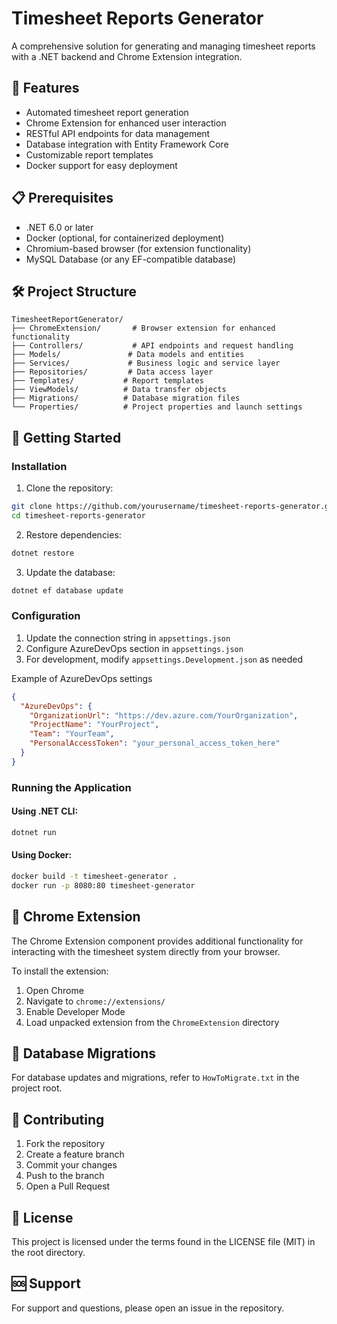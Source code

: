 # Timesheet Reports Generator

A comprehensive solution for generating and managing timesheet reports with a .NET backend and Chrome Extension integration.

## 🚀 Features

- Automated timesheet report generation
- Chrome Extension for enhanced user interaction
- RESTful API endpoints for data management
- Database integration with Entity Framework Core
- Customizable report templates
- Docker support for easy deployment

## 📋 Prerequisites

- .NET 6.0 or later
- Docker (optional, for containerized deployment)
- Chromium-based browser (for extension functionality)
- MySQL Database (or any EF-compatible database)

## 🛠️ Project Structure

```
TimesheetReportGenerator/
├── ChromeExtension/       # Browser extension for enhanced functionality
├── Controllers/           # API endpoints and request handling
├── Models/               # Data models and entities
├── Services/             # Business logic and service layer
├── Repositories/         # Data access layer
├── Templates/           # Report templates
├── ViewModels/          # Data transfer objects
├── Migrations/          # Database migration files
└── Properties/          # Project properties and launch settings
```

## 🚀 Getting Started

### Installation

1. Clone the repository:
```bash
git clone https://github.com/yourusername/timesheet-reports-generator.git
cd timesheet-reports-generator
```

2. Restore dependencies:
```bash
dotnet restore
```

3. Update the database:
```bash
dotnet ef database update
```

### Configuration

1. Update the connection string in `appsettings.json`
2. Configure AzureDevOps section in `appsettings.json`
3. For development, modify `appsettings.Development.json` as needed

Example of AzureDevOps settings
```json
{
  "AzureDevOps": {
    "OrganizationUrl": "https://dev.azure.com/YourOrganization",
    "ProjectName": "YourProject",
    "Team": "YourTeam",
    "PersonalAccessToken": "your_personal_access_token_here"
  }
}
```

### Running the Application

#### Using .NET CLI:
```bash
dotnet run
```

#### Using Docker:
```bash
docker build -t timesheet-generator .
docker run -p 8080:80 timesheet-generator
```

## 🔧 Chrome Extension

The Chrome Extension component provides additional functionality for interacting with the timesheet system directly from your browser.

To install the extension:
1. Open Chrome
2. Navigate to `chrome://extensions/`
3. Enable Developer Mode
4. Load unpacked extension from the `ChromeExtension` directory

## 📝 Database Migrations

For database updates and migrations, refer to `HowToMigrate.txt` in the project root.

## 🤝 Contributing

1. Fork the repository
2. Create a feature branch
3. Commit your changes
4. Push to the branch
5. Open a Pull Request

## 📄 License

This project is licensed under the terms found in the LICENSE file (MIT) in the root directory.

## 🆘 Support

For support and questions, please open an issue in the repository. 